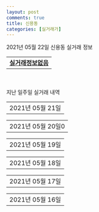 ```yaml
---
layout: post
comments: true
title: 신용동
categories: [실거래가]
---
```


2021년 05월 22일 신용동 실거래 정보

<table>
  <tr>
    <td colspan="4" style="font-weight: bold;"><a href="https://search.naver.com/search.naver?query=실거래정보없음">실거래정보없음</a></td>
  </tr>
    
</table>
    
<div style="margin-top: 50px; margin-bottom: 13px">지난 일주일 실거래 내역</div>

  <table style="width: 100%; margin-bottom: 1px">
      <tr class="header">
        <td>2021년 05월 21일</td>
      </tr>
      <tr class="child" style="display: none">
        <td>
            
        <table>
          <tr>
            <td colspan="4" style="font-weight: bold;"><a href="https://search.naver.com/search.naver?query=용두주공">용두주공</a></td>
          </tr>

          <tr>
            <td>매매</td>
            <td>20층</td>
            <td>59.99㎡</td>
            <td>계약일 2021-05-10</td>
          </tr>
          <tr>
            <td colspan="4">12,500<br>기존최고가 12,500</td>
          </tr>
    
        </table>
        <table style="margin-top: 5px">
          <tr>
            <td colspan="4" style="font-weight: bold;"><a href="https://search.naver.com/search.naver?query=제일풍경채 리버파크">제일풍경채 리버파크</a></td>
          </tr>
    
          <tr>
            <td>매매</td>
            <td>7층</td>
            <td>67.8149㎡</td>
            <td>계약일 2021-05-19</td>
          </tr>
          <tr>
            <td colspan="4">40,700<br>기존최고가 40,700</td>
          </tr>
    
        </table>
        <table style="margin-top: 5px">
          <tr>
            <td colspan="4" style="font-weight: bold;"><a href="https://search.naver.com/search.naver?query=한양수자인리버뷰">한양수자인리버뷰</a></td>
          </tr>
    
          <tr>
            <td>매매</td>
            <td>9층</td>
            <td>65.5173㎡</td>
            <td>계약일 2021-05-19</td>
          </tr>
          <tr>
            <td colspan="4">33,700<br>기존최고가 33,700</td>
          </tr>
    
        </table>
        <table style="margin-top: 5px">
          <tr>
            <td colspan="4" style="font-weight: bold;"><a href="https://search.naver.com/search.naver?query=광주첨단2지구사랑으로부영">광주첨단2지구사랑으로부영</a></td>
          </tr>
    
          <tr>
            <td>월세</td>
            <td>3층</td>
            <td>84.3616㎡</td>
            <td>계약일 2021-05-20</td>
          </tr>
          <tr>
            <td colspan="4">54 (9,262)</td>
          </tr>
    
          <tr>
            <td>월세</td>
            <td>11층</td>
            <td>60.4624㎡</td>
            <td>계약일 2021-03-22</td>
          </tr>
          <tr>
            <td colspan="4">5 (14,317)</td>
          </tr>
    
          <tr>
            <td>월세</td>
            <td>23층</td>
            <td>60.4624㎡</td>
            <td>계약일 2021-05-18</td>
          </tr>
          <tr>
            <td colspan="4">41 (6,758)<br>기존최고가 25,000 (6,758)</td>
          </tr>
    
          <tr>
            <td>전세</td>
            <td>3층</td>
            <td>84.3616㎡</td>
            <td>계약일 2021-04-30</td>
          </tr>
          <tr>
            <td colspan="4">20,031</td>
          </tr>
    
          <tr>
            <td>전세</td>
            <td>9층</td>
            <td>60.4624㎡</td>
            <td>계약일 2021-05-20</td>
          </tr>
          <tr>
            <td colspan="4">15,022</td>
          </tr>
    
          <tr>
            <td>전세</td>
            <td>10층</td>
            <td>60.4624㎡</td>
            <td>계약일 2021-05-20</td>
          </tr>
          <tr>
            <td colspan="4">15,022</td>
          </tr>
    
          <tr>
            <td>전세</td>
            <td>19층</td>
            <td>60.4624㎡</td>
            <td>계약일 2021-05-20</td>
          </tr>
          <tr>
            <td colspan="4">15,022</td>
          </tr>
    
          <tr>
            <td>전세</td>
            <td>12층</td>
            <td>84.3616㎡</td>
            <td>계약일 2021-05-20</td>
          </tr>
          <tr>
            <td colspan="4">20,031</td>
          </tr>
    
          <tr>
            <td>전세</td>
            <td>13층</td>
            <td>60.4624㎡</td>
            <td>계약일 2021-05-20</td>
          </tr>
          <tr>
            <td colspan="4">15,022</td>
          </tr>
    
        </table>
        <table style="margin-top: 5px">
          <tr>
            <td colspan="4" style="font-weight: bold;"><a href="https://search.naver.com/search.naver?query=첨단자이1단지">첨단자이1단지</a></td>
          </tr>
    
          <tr>
            <td>전세</td>
            <td>11층</td>
            <td>84.9893㎡</td>
            <td>계약일 2021-05-02</td>
          </tr>
          <tr>
            <td colspan="4">32,000<br>기존최고가 None</td>
          </tr>
    
        </table>
    
        </td>
      </tr>
  </table>
    
  <table style="width: 100%; margin-bottom: 1px">
      <tr class="header">
        <td>2021년 05월 20일0</td>
      </tr>
      <tr class="child" style="display: none">
        <td>
            
        <table>
          <tr>
            <td colspan="4" style="font-weight: bold;"><a href="https://search.naver.com/search.naver?query=실거래정보없음">실거래정보없음</a></td>
          </tr>

        </table>
    
        </td>
      </tr>
  </table>
    
  <table style="width: 100%; margin-bottom: 1px">
      <tr class="header">
        <td>2021년 05월 19일</td>
      </tr>
      <tr class="child" style="display: none">
        <td>
            
        <table>
          <tr>
            <td colspan="4" style="font-weight: bold;"><a href="https://search.naver.com/search.naver?query=광주첨단2지구사랑으로부영">광주첨단2지구사랑으로부영</a></td>
          </tr>

          <tr>
            <td>월세</td>
            <td>6층</td>
            <td>60.4624㎡</td>
            <td>계약일 2021-05-18</td>
          </tr>
          <tr>
            <td colspan="4">29 (10,730)</td>
          </tr>
    
          <tr>
            <td>전세</td>
            <td>18층</td>
            <td>60.4624㎡</td>
            <td>계약일 2021-05-18</td>
          </tr>
          <tr>
            <td colspan="4">15,022</td>
          </tr>
    
          <tr>
            <td>전세</td>
            <td>22층</td>
            <td>60.4624㎡</td>
            <td>계약일 2021-05-18</td>
          </tr>
          <tr>
            <td colspan="4">15,022</td>
          </tr>
    
          <tr>
            <td>전세</td>
            <td>6층</td>
            <td>84.3616㎡</td>
            <td>계약일 2021-05-18</td>
          </tr>
          <tr>
            <td colspan="4">20,031</td>
          </tr>
    
          <tr>
            <td>전세</td>
            <td>11층</td>
            <td>84.3616㎡</td>
            <td>계약일 2021-05-18</td>
          </tr>
          <tr>
            <td colspan="4">20,031</td>
          </tr>
    
        </table>
        <table style="margin-top: 5px">
          <tr>
            <td colspan="4" style="font-weight: bold;"><a href="https://search.naver.com/search.naver?query=신용주공">신용주공</a></td>
          </tr>
    
          <tr>
            <td>월세</td>
            <td>15층</td>
            <td>46.22㎡</td>
            <td>계약일 2021-05-13</td>
          </tr>
          <tr>
            <td colspan="4">9 (2,016)</td>
          </tr>
    
          <tr>
            <td>월세</td>
            <td>11층</td>
            <td>46.22㎡</td>
            <td>계약일 2021-05-18</td>
          </tr>
          <tr>
            <td colspan="4">10 (1,770)</td>
          </tr>
    
        </table>
    
        </td>
      </tr>
  </table>
    
  <table style="width: 100%; margin-bottom: 1px">
      <tr class="header">
        <td>2021년 05월 18일</td>
      </tr>
      <tr class="child" style="display: none">
        <td>
            
        <table>
          <tr>
            <td colspan="4" style="font-weight: bold;"><a href="https://search.naver.com/search.naver?query=광주첨단2지구사랑으로부영">광주첨단2지구사랑으로부영</a></td>
          </tr>

          <tr>
            <td>매매</td>
            <td>17층</td>
            <td>60.4624㎡</td>
            <td>계약일 2021-05-13</td>
          </tr>
          <tr>
            <td colspan="4">28,000<br>기존최고가 28,000</td>
          </tr>
    
          <tr>
            <td>매매</td>
            <td>17층</td>
            <td>60.4624㎡</td>
            <td>계약일 2021-05-12</td>
          </tr>
          <tr>
            <td colspan="4">27,100<br>기존최고가 28,000</td>
          </tr>
    
          <tr>
            <td>매매</td>
            <td>14층</td>
            <td>60.4624㎡</td>
            <td>계약일 2021-05-15</td>
          </tr>
          <tr>
            <td colspan="4">26,700<br>기존최고가 28,500</td>
          </tr>
    
        </table>
        <table style="margin-top: 5px">
          <tr>
            <td colspan="4" style="font-weight: bold;"><a href="https://search.naver.com/search.naver?query=용두주공">용두주공</a></td>
          </tr>
    
          <tr>
            <td>매매</td>
            <td>10층</td>
            <td>49.29㎡</td>
            <td>계약일 2021-05-11</td>
          </tr>
          <tr>
            <td colspan="4">12,700<br>기존최고가 12,700</td>
          </tr>
    
        </table>
        <table style="margin-top: 5px">
          <tr>
            <td colspan="4" style="font-weight: bold;"><a href="https://search.naver.com/search.naver?query=광주첨단2지구사랑으로부영">광주첨단2지구사랑으로부영</a></td>
          </tr>
    
          <tr>
            <td>전세</td>
            <td>12층</td>
            <td>84.3616㎡</td>
            <td>계약일 2021-05-17</td>
          </tr>
          <tr>
            <td colspan="4">20,031</td>
          </tr>
    
          <tr>
            <td>전세</td>
            <td>15층</td>
            <td>84.3616㎡</td>
            <td>계약일 2021-05-17</td>
          </tr>
          <tr>
            <td colspan="4">20,031</td>
          </tr>
    
          <tr>
            <td>전세</td>
            <td>12층</td>
            <td>84.3616㎡</td>
            <td>계약일 2021-05-17</td>
          </tr>
          <tr>
            <td colspan="4">20,031</td>
          </tr>
    
        </table>
        <table style="margin-top: 5px">
          <tr>
            <td colspan="4" style="font-weight: bold;"><a href="https://search.naver.com/search.naver?query=신용주공">신용주공</a></td>
          </tr>
    
          <tr>
            <td>월세</td>
            <td>8층</td>
            <td>46.22㎡</td>
            <td>계약일 2021-05-13</td>
          </tr>
          <tr>
            <td colspan="4">10 (1,793)</td>
          </tr>
    
        </table>
    
        </td>
      </tr>
  </table>
    
  <table style="width: 100%; margin-bottom: 1px">
      <tr class="header">
        <td>2021년 05월 17일</td>
      </tr>
      <tr class="child" style="display: none">
        <td>
            
        <table>
          <tr>
            <td colspan="4" style="font-weight: bold;"><a href="https://search.naver.com/search.naver?query=실거래정보없음">실거래정보없음</a></td>
          </tr>

        </table>
    
        </td>
      </tr>
  </table>
    
  <table style="width: 100%; margin-bottom: 1px">
      <tr class="header">
        <td>2021년 05월 16일</td>
      </tr>
      <tr class="child" style="display: none">
        <td>
            
        <table>
          <tr>
            <td colspan="4" style="font-weight: bold;"><a href="https://search.naver.com/search.naver?query=실거래정보없음">실거래정보없음</a></td>
          </tr>

        </table>
    
        </td>
      </tr>
  </table>
    

